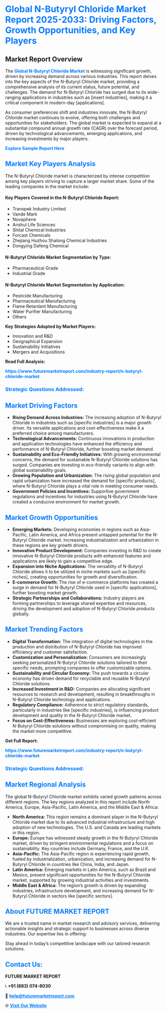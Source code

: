 <h1 style="color: #007BFF;">Global N-Butyryl Chloride Market Report 2025-2033: Driving Factors, Growth Opportunities, and Key Players</h1>

<section id="overview">
<h2>Market Report Overview</h2>
<p>The <a href="https://www.futuremarketreport.com/industry-report/n-butyryl-chloride-market" style="color: #007BFF; text-decoration: none;"><strong>Global N-Butyryl Chloride Market</strong></a> is witnessing significant growth, driven by increasing demand across various industries. This report delves into the key aspects of the N-Butyryl Chloride market, providing a comprehensive analysis of its current status, future potential, and challenges. The demand for N-Butyryl Chloride has surged due to its wide-ranging applications in industries such as [insert industries], making it a critical component in modern-day [applications].</p>
<p>As consumer preferences shift and industries innovate, the N-Butyryl Chloride market continues to evolve, offering both challenges and opportunities for stakeholders. The global market is expected to expand at a substantial compound annual growth rate (CAGR) over the forecast period, driven by technological advancements, emerging applications, and increasing investments by major players.</p>
</section>

<section id="overview">
<p><a href="https://www.futuremarketreport.com/request-sample/reportId=29036" style="color: #007BFF; text-decoration: none;"><strong>Explore Sample Report Here</strong></a></p>
</section>

<section id="key-players">
<h2 style="color: #007BFF;">Market Key Players Analysis</h2>
<p>The N-Butyryl Chloride market is characterized by intense competition among key players striving to capture a larger market share. Some of the leading companies in the market include:</p>
<h4>Key Players Covered in the N-Butyryl Chloride Report:</h4>
<ul><li>Transpek Industry Limited</li><li>Vande Mark</li><li>Novaphene</li><li>Anshul Life Sciences</li><li>Shital Chemical Industries</li><li>Forcast Chemicals</li><li>Zhejiang Huzhou Shalong Chemical Industries</li><li>Dongying Dafeng Chemical</li></ul>
<h4>N-Butyryl Chloride Market Segmentation by Type:</h4>
<ul><li>Pharmaceutical Grade</li><li>Industrial Grade</li></ul>

<h4>N-Butyryl Chloride Market Segmentation by Application:</h4>
<ul><li>Pesticide Manufacturing</li><li>Pharmaceutical Manufacturing</li><li>Flame Retardant Manufacturing</li><li>Water Purifier Manufacturing</li><li>Others</li></ul>
<p><strong>Key Strategies Adopted by Market Players:</strong></p>
<ul>
<li>Innovation and R&D</li>
<li>Geographical Expansion</li>
<li>Sustainability Initiatives</li>
<li>Mergers and Acquisitions</li>
</ul>
</section>

<section>
<p><strong>Read Full Analysis: </strong></p><a href="https://www.futuremarketreport.com/industry-report/n-butyryl-chloride-market" style="color: #007BFF; text-decoration: none;"><strong>https://www.futuremarketreport.com/industry-report/n-butyryl-chloride-market</strong></a>
<h3 style="color: #007BFF;">Strategic Questions Addressed:</h3>
</section>

<section id="driving-factors">
<h2 style="color: #007BFF;">Market Driving Factors</h2>
<ul>
<li><strong>Rising Demand Across Industries:</strong> The increasing adoption of N-Butyryl Chloride in industries such as [specific industries] is a major growth driver. Its versatile applications and cost-effectiveness make it a preferred choice among manufacturers.</li>
<li><strong>Technological Advancements:</strong> Continuous innovations in production and application technologies have enhanced the efficiency and performance of N-Butyryl Chloride, further boosting market demand.</li>
<li><strong>Sustainability and Eco-Friendly Initiatives:</strong> With growing environmental concerns, the demand for sustainable N-Butyryl Chloride solutions has surged. Companies are investing in eco-friendly variants to align with global sustainability goals.</li>
<li><strong>Growing Population and Urbanization:</strong> The rising global population and rapid urbanization have increased the demand for [specific products], where N-Butyryl Chloride plays a vital role in meeting consumer needs.</li>
<li><strong>Government Policies and Incentives:</strong> Supportive government regulations and incentives for industries using N-Butyryl Chloride have created a conducive environment for market growth.</li>
</ul>
</section>

<section id="growth-opportunities">
<h2 style="color: #007BFF;">Market Growth Opportunities</h2>
<ul>
<li><strong>Emerging Markets:</strong> Developing economies in regions such as Asia-Pacific, Latin America, and Africa present untapped potential for the N-Butyryl Chloride market. Increasing industrialization and urbanization in these regions are key growth drivers.</li>
<li><strong>Innovative Product Development:</strong> Companies investing in R&D to create innovative N-Butyryl Chloride products with enhanced features and applications are likely to gain a competitive edge.</li>
<li><strong>Expansion into Niche Applications:</strong> The versatility of N-Butyryl Chloride allows it to be utilized in niche markets such as [specific niches], creating opportunities for growth and diversification.</li>
<li><strong>E-commerce Growth:</strong> The rise of e-commerce platforms has created a surge in demand for N-Butyryl Chloride used in [specific applications], further boosting market growth.</li>
<li><strong>Strategic Partnerships and Collaborations:</strong> Industry players are forming partnerships to leverage shared expertise and resources, driving the development and adoption of N-Butyryl Chloride products globally.</li>
</ul>
</section>

<section id="trending-factors">
<h2 style="color: #007BFF;">Market Trending Factors</h2>
<ul>
<li><strong>Digital Transformation:</strong> The integration of digital technologies in the production and distribution of N-Butyryl Chloride has improved efficiency and customer satisfaction.</li>
<li><strong>Customization and Personalization:</strong> Consumers are increasingly seeking personalized N-Butyryl Chloride solutions tailored to their specific needs, prompting companies to offer customizable options.</li>
<li><strong>Sustainability and Circular Economy:</strong> The push towards a circular economy has driven demand for recyclable and reusable N-Butyryl Chloride solutions.</li>
<li><strong>Increased Investment in R&D:</strong> Companies are allocating significant resources to research and development, resulting in breakthroughs in N-Butyryl Chloride technology and applications.</li>
<li><strong>Regulatory Compliance:</strong> Adherence to strict regulatory standards, particularly in industries like [specific industries], is influencing product development and quality in the N-Butyryl Chloride market.</li>
<li><strong>Focus on Cost-Effectiveness:</strong> Businesses are exploring cost-efficient N-Butyryl Chloride solutions without compromising on quality, making the market more competitive.</li>
</ul>
</section>

<section>
<p><strong>Get Full Report: </strong></p><a href="https://www.futuremarketreport.com/industry-report/n-butyryl-chloride-market" style="color: #007BFF; text-decoration: none;"><strong>https://www.futuremarketreport.com/industry-report/n-butyryl-chloride-market</strong></a>
<h3 style="color: #007BFF;">Strategic Questions Addressed:</h3>
</section>


<section id="regional-analysis">
<h2 style="color: #007BFF;">Market Regional Analysis</h2>
<p>The global N-Butyryl Chloride market exhibits varied growth patterns across different regions. The key regions analyzed in this report include North America, Europe, Asia-Pacific, Latin America, and the Middle East & Africa:</p>
<ul>
<li><strong>North America:</strong> This region remains a dominant player in the N-Butyryl Chloride market due to its advanced industrial infrastructure and high adoption of new technologies. The U.S. and Canada are leading markets in this region.</li>
<li><strong>Europe:</strong> Europe has witnessed steady growth in the N-Butyryl Chloride market, driven by stringent environmental regulations and a focus on sustainability. Key countries include Germany, France, and the U.K.</li>
<li><strong>Asia-Pacific:</strong> The Asia-Pacific region is experiencing rapid growth, fueled by industrialization, urbanization, and increasing demand for N-Butyryl Chloride in countries like China, India, and Japan.</li>
<li><strong>Latin America:</strong> Emerging markets in Latin America, such as Brazil and Mexico, present significant opportunities for the N-Butyryl Chloride market, supported by growing industrial activities and investments.</li>
<li><strong>Middle East & Africa:</strong> The region’s growth is driven by expanding industries, infrastructure development, and increasing demand for N-Butyryl Chloride in sectors like [specific sectors].</li>
</ul>
</section>

<footer>
<h2 style="color: #007BFF;">About FUTURE MARKET REPORT</h2>
<p>We are a trusted name in market research and advisory services, delivering actionable insights and strategic support to businesses across diverse industries. Our expertise lies in offering:</p>

<p>Stay ahead in today’s competitive landscape with our tailored research solutions.</p>

<h2 style="color: #007BFF;">Contact Us:</h2>
<p><strong>FUTURE MARKET REPORT</strong></p>
<p>📞 <strong>+91 (883) 074-8030</strong></p>
<p>📧 <strong><a href="mailto:help@futuremarketreport.com" style="color: #007BFF;">help@futuremarketreport.com</a></strong></p>
<p>🌐 <strong><a href="https://www.futuremarketreport.com/" style="color: #007BFF;">Visit Our Website</a></strong></p>
</footer>